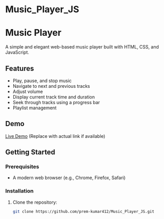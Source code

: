 # Music_Player_JS

# Music Player

A simple and elegant web-based music player built with HTML, CSS, and JavaScript.

## Features

- Play, pause, and stop music
- Navigate to next and previous tracks
- Adjust volume
- Display current track time and duration
- Seek through tracks using a progress bar
- Playlist management

## Demo

[Live Demo](https://prem-kumar412.github.io/Music_Player_JS/) (Replace with actual link if available)



## Getting Started

### Prerequisites

- A modern web browser (e.g., Chrome, Firefox, Safari)

### Installation

1. Clone the repository:

   ```bash
   git clone https://github.com/prem-kumar412/Music_Player_JS.git
